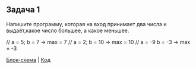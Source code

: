## Задача 1
Напишите программу, которая на вход принимает два числа
и выдаёт,какое число большее, а какое меньшее. 

//  a = 5; b = 7 -> max = 7
//  a = 2; b = 10 -> max = 10
//  a = -9 b = -3 -> max = -3

[Блок-схема](https://github.com/VladimirVicPar/VladimirVicPar/commit/ff72a9b28f500cb8baccae19ebb4c3696f1e9316) | [Код](Exe001/Program,cs)
